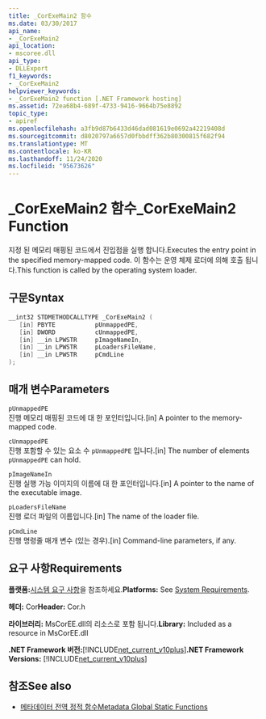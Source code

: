 ```yaml
---
title: _CorExeMain2 함수
ms.date: 03/30/2017
api_name:
- _CorExeMain2
api_location:
- mscoree.dll
api_type:
- DLLExport
f1_keywords:
- _CorExeMain2
helpviewer_keywords:
- _CorExeMain2 function [.NET Framework hosting]
ms.assetid: 72ea68b4-689f-4733-9416-9664b75e8892
topic_type:
- apiref
ms.openlocfilehash: a3fb9d87b6433d46dad081619e0692a42219408d
ms.sourcegitcommit: d8020797a6657d0fbbdff362b80300815f682f94
ms.translationtype: MT
ms.contentlocale: ko-KR
ms.lasthandoff: 11/24/2020
ms.locfileid: "95673626"
---
```

# <a name="_corexemain2-function"></a><span data-ttu-id="1d444-102">_CorExeMain2 함수</span><span class="sxs-lookup"><span data-stu-id="1d444-102">_CorExeMain2 Function</span></span>

<span data-ttu-id="1d444-103">지정 된 메모리 매핑된 코드에서 진입점을 실행 합니다.</span><span class="sxs-lookup"><span data-stu-id="1d444-103">Executes the entry point in the specified memory-mapped code.</span></span> <span data-ttu-id="1d444-104">이 함수는 운영 체제 로더에 의해 호출 됩니다.</span><span class="sxs-lookup"><span data-stu-id="1d444-104">This function is called by the operating system loader.</span></span>  
  
## <a name="syntax"></a><span data-ttu-id="1d444-105">구문</span><span class="sxs-lookup"><span data-stu-id="1d444-105">Syntax</span></span>  
  
```cpp  
__int32 STDMETHODCALLTYPE _CorExeMain2 (  
   [in] PBYTE           pUnmappedPE,  
   [in] DWORD           cUnmappedPE,  
   [in] __in LPWSTR     pImageNameIn,  
   [in] __in LPWSTR     pLoadersFileName,  
   [in] __in LPWSTR     pCmdLine  
);  
```  
  
## <a name="parameters"></a><span data-ttu-id="1d444-106">매개 변수</span><span class="sxs-lookup"><span data-stu-id="1d444-106">Parameters</span></span>  

 `pUnmappedPE`  
 <span data-ttu-id="1d444-107">진행 메모리 매핑된 코드에 대 한 포인터입니다.</span><span class="sxs-lookup"><span data-stu-id="1d444-107">[in] A pointer to the memory-mapped code.</span></span>  
  
 `cUnmappedPE`  
 <span data-ttu-id="1d444-108">진행 포함할 수 있는 요소 수 `pUnmappedPE` 입니다.</span><span class="sxs-lookup"><span data-stu-id="1d444-108">[in] The number of elements `pUnmappedPE` can hold.</span></span>  
  
 `pImageNameIn`  
 <span data-ttu-id="1d444-109">진행 실행 가능 이미지의 이름에 대 한 포인터입니다.</span><span class="sxs-lookup"><span data-stu-id="1d444-109">[in] A pointer to the name of the executable image.</span></span>  
  
 `pLoadersFileName`  
 <span data-ttu-id="1d444-110">진행 로더 파일의 이름입니다.</span><span class="sxs-lookup"><span data-stu-id="1d444-110">[in] The name of the loader file.</span></span>  
  
 `pCmdLine`  
 <span data-ttu-id="1d444-111">진행 명령줄 매개 변수 (있는 경우).</span><span class="sxs-lookup"><span data-stu-id="1d444-111">[in] Command-line parameters, if any.</span></span>  
  
## <a name="requirements"></a><span data-ttu-id="1d444-112">요구 사항</span><span class="sxs-lookup"><span data-stu-id="1d444-112">Requirements</span></span>  

 <span data-ttu-id="1d444-113">**플랫폼:**[시스템 요구 사항](../../get-started/system-requirements.md)을 참조하세요.</span><span class="sxs-lookup"><span data-stu-id="1d444-113">**Platforms:** See [System Requirements](../../get-started/system-requirements.md).</span></span>  
  
 <span data-ttu-id="1d444-114">**헤더:** Cor</span><span class="sxs-lookup"><span data-stu-id="1d444-114">**Header:** Cor.h</span></span>  
  
 <span data-ttu-id="1d444-115">**라이브러리:** MsCorEE.dll의 리소스로 포함 됩니다.</span><span class="sxs-lookup"><span data-stu-id="1d444-115">**Library:** Included as a resource in MsCorEE.dll</span></span>  
  
 <span data-ttu-id="1d444-116">**.NET Framework 버전:**[!INCLUDE[net_current_v10plus](../../../../includes/net-current-v10plus-md.md)]</span><span class="sxs-lookup"><span data-stu-id="1d444-116">**.NET Framework Versions:** [!INCLUDE[net_current_v10plus](../../../../includes/net-current-v10plus-md.md)]</span></span>  
  
## <a name="see-also"></a><span data-ttu-id="1d444-117">참조</span><span class="sxs-lookup"><span data-stu-id="1d444-117">See also</span></span>

- [<span data-ttu-id="1d444-118">메타데이터 전역 정적 함수</span><span class="sxs-lookup"><span data-stu-id="1d444-118">Metadata Global Static Functions</span></span>](../metadata/metadata-global-static-functions.md)
